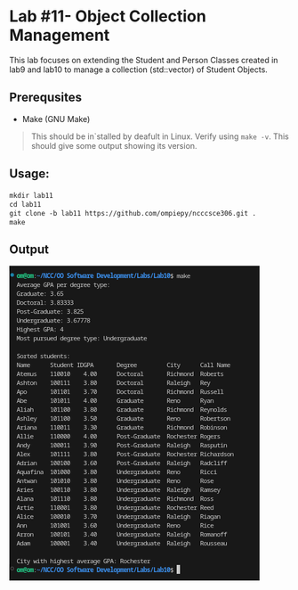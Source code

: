 # Lab #11- Object Collection Management
This lab focuses on extending the Student and Person Classes created in lab9 and lab10 to manage a collection (std::vector) of Student Objects.
## Prerequsites
- Make (GNU Make)
> This should be in`stalled by deafult in Linux. Verify using ```make -v```. This should give some output showing its version.

## Usage:
```
mkdir lab11
cd lab11
git clone -b lab11 https://github.com/ompiepy/ncccsce306.git .
make
```
## Output
![output1](output1.png)